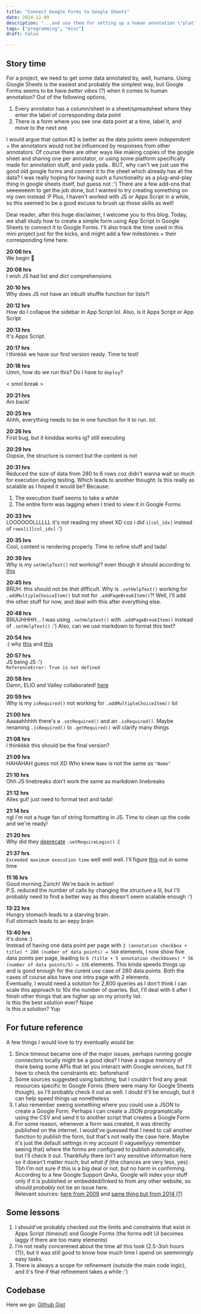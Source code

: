 ```yaml
---
title: "Connect Google Forms to Google Sheets"
date: 2024-12-09
description: "...and use them for setting up a human annotation \"platform\""
tags: ["programming", "misc"]
draft: False

---
```


## Story time
For a project, we need to get some data annotated by, well, humans. Using Google Sheets is the easiest and probably the simplest way, but Google Forms seems to be have _better vibes_ (?) when it comes to human annotation? Out of the following options,
1. Every annotator has a column/sheet in a sheet/spreadsheet where they enter the label of corresponding data point
2. There is a form where you see one data point at a time, label it, and move to the next one

I would argue that option #2 is better as the data points seem _independent_ + the annotators would not be influenced by responses from other annotators. Of course there are other ways like making copies of the google sheet and sharing one per annotator, or using some platform specifically made for annotation stuff, and yada yada.. BUT, why can't we just use the good old google forms and connect it to the sheet which already has all the data? I was really hoping for having such a functionality as a plug-and-play thing in google sheets itself, but guess not :') There are a few add-ons that seeeeeeem to get the job done, but I wanted to try creating something on my own instead :P
Plus, I haven't worked with JS or Apps Script in a while, so this seemed to be a good excuse to brush up those skills as well!

Dear reader, after this huge disclaimer, I welcome you to this blog. Today, we shall study how to create a simple form using App Script in Google Sheets to connect it to Google Forms. I'll also track the time used in this mini project just for the kicks, and might add a few milestones + their corresponding time here.

**20:06 hrs** \
We begin :tada:

**20:08 hrs** \
I wish JS had list and dict comprehensions

**20:10 hrs** \
Why does JS not have an inbuilt shuffle function for lists?!

**20:12 hrs** \
How do I collapse the sidebar in App Script lol. Also, is it Apps Script or App Script

**20:13 hrs** \
It's Apps Script.

**20:17 hrs** \
I thinkkk we have our first version ready. Time to test!

**20:18 hrs** \
Umm, how do we run this? Do I have to `deploy`?

< smol break >

**20:21 hrs** \
Am back!

**20:25 hrs** \
Ahhh, everything needs to be in one function for it to run. lol.

**20:26 hrs** \
First bug, but it kinddaa works ig? still executing

**20:29 hrs** \
Oopsie, the structure is correct but the content is not


**20:31 hrs** \
Reduced the size of data from 280 to 6 rows coz didn't wanna wait so much for execution during testing. Which leads to another thought: Is this really as scalable as I hoped it would be? Because:
1. The execution itself seems to take a while
2. The entire form was lagging when I tried to view it in Google Forms


**20:33 hrs** \
LOOOOOOLLLLLL it's not reading my sheet XD coz i did `i[col_idx]` instead of `rows[i][col_idx]` :')


**20:35 hrs** \
Cool, content is rendering properly. Time to refine stuff and tada!

**20:39 hrs** \
Why is my `setHelpText()` not working!? even though it should according to [this](https://developers.google.com/apps-script/reference/forms/page-break-item#sethelptexttext)

**20:45 hrs** \
BRUH. this should not be _that_ difficult. Why is `.setHelpText()` working for `.addMultipleChoiceItem()` but not for `.addPageBreakItem()`?! Well, I'll add the other stuff for now, and deal with this after everything else.

**20:48 hrs** \
BRUUHHHH... I was using `.setHelptext()` with `.addPageBreakItem()` instead of `.setHelpText()` :')
Also, can we use markdown to format this text?

**20:54 hrs** \
:( why [this](https://issuetracker.google.com/issues/240105054) and [this](https://issuetracker.google.com/issues/240108930)

**20:57 hrs** \
JS being JS :') \
`ReferenceError: True is not defined`

**20:58 hrs** \
Damn, ELIO and Valley collaborated! [here](https://open.spotify.com/track/6oJA7O8LP862sS5ZlOjkF1?si=3307b0f766b04d37)

**20:59 hrs** \
Why is my `isRequired()` not working for `.addMultipleChoiceItem()` lol

**21:00 hrs** \
Aaaaahhhhh there's a `.setRequired()` and an `.isRequired()`.  Maybe renaming `.isRequired()` to `.getRequired()` will clarify many things

**21:08 hrs** \
I thinkkkk this should be the final version?

**21:09 hrs** \
HAHAHAH guess not XD Who knew `Name` is not the same as `"Name"`

**21:10 hrs** \
Ohh JS linebreaks don't work the same as markdown linebreaks

**21:12 hrs** \
Alles gut! just need to format text and tada!

**21:14 hrs** \
ngl i'm not a huge fan of string formatting in JS. Time to clean up the code and we're ready!

**21:20 hrs** \
Why did they [deprecate](https://developers.google.com/apps-script/reference/forms/form#setRequireLogin(Boolean)) `.setRequireLogin()` :(

**21:37 hrs** \
`Exceeded maximum execution time` well well well. I'll figure [this](https://stackoverflow.com/questions/72628571/google-apps-script-exceeded-maximum-execution-time) out in some time

**11:16 hrs** \
Good morning Zürich! We're back in action! \
P.S. reduced the number of calls by changing the structure a lil, but I'll probably need to find a better way as this doesn't seem scalable enough :')

**13:22 hrs** \
Hungry stomach leads to a starving brain. \
Full stomach leads to an eepy brain

**13:40 hrs** \
it's done :) \
Instead of having one data point per page with `2 (annotation checkbox + title) * 280 (number of data points) = 560` elements, I now show five data points per page, leading to `6 (title + 5 annotation checkboxes) * 56 (number of data points/5) = 336` elements. This kinda speeds things up and is good enough for the curent use case of 280 data points. Both the cases of course also have one intro page with 2 elements. \
Eventually, I would need a solution for 2,800 queries as I don't think I can scale this approach to 10x the number of queries. But, I'll deal with it after I finish other things that are higher up on my priority list. \
Is this the best solution ever? Nope \
Is this _a_ solution? Yup 

## For future reference

A few things I would love to try eventually would be:
1. Since timeout became one of the major issues, perhaps running google connectors locally might be a good idea? I have a vague memory of there being some APIs that let you interact with Google services, but I'll have to check the constraints etc. beforehand
2. Some sources suggested using batching, but I couldn't find any great resources specific to Google Forms (there were many for Google Sheets though), so I'll probably check it out as well. I doubt it'll be enough, but it can help speed things up nonetheless
3. I also remember seeing something where you could use a JSON to create a Google Form. Perhaps I can create a JSON programatically using the CSV and send it to another script that creates a Google Form
4. For some reason, whenever a form was created, it was directly published on the internet. I would've guessed that I need to call another function to _publish_ the form, but that's not really the case here. Maybe it's just the default settings in my account (I vagueellyyy remember seeing that) where the forms are configured to publish automatically, but I'll check it out. Thankfully there isn't any sensitive information here so it doesn't matter much, but _what if_ (the chances are very less, yes). Tbh I'm not sure if this is a big deal or not, but no harm in confirming. According to a few Google Support QnAs, Google will index your stuff only if it is published or embedded/linked to from any other website, so should _probably_ not be an issue here.\
Relevant sources: [here from 2009](https://www.networkworld.com/article/767157/opensource-subnet-your-google-docs-will-soon-appear-in-public-search-results.html) and [same thing but from 2014 (?)](https://www.cnet.com/tech/services-and-software/your-google-docs-soon-in-search-results/)

## Some lessons
1. I should've probably checked out the limits and constraints that exist in Apps Script (timeout) and Google Forms (the forms edit UI becomes laggy if there are too many elements)
2. I'm not really concerened about the time all this took (2.5-3ish hours (?)), but it was still good to know how much time I spend on seemmingly easy tasks.
3. There is always a scope for refinement (outside the main code logic), and it's fine if that refinement takes a while :')

## Codebase
Here we go: [Github Gist](https://gist.github.com/deutranium/90f63eb010e6835f75399eeb60d5758c)
